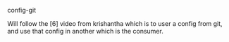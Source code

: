 config-git

Will follow the [6] video from krishantha which is to user a config from git, and use that config in another which is the consumer.